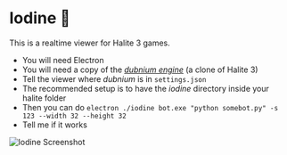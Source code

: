 # Iodine 🐢

This is a realtime viewer for Halite 3 games.

* You will need Electron
* You will need a copy of the *[dubnium engine](https://github.com/fohristiwhirl/dubnium)* (a clone of Halite 3)
* Tell the viewer where *dubnium* is in `settings.json`
* The recommended setup is to have the *iodine* directory inside your halite folder
* Then you can do `electron ./iodine bot.exe "python somebot.py" -s 123 --width 32 --height 32`
* Tell me if it works

![Iodine Screenshot](https://user-images.githubusercontent.com/16438795/47583947-c1647f00-d950-11e8-886a-ef63883642af.png)
